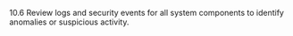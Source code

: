 10.6 Review logs and security events for 
all system components to identify 
anomalies or suspicious activity. 




